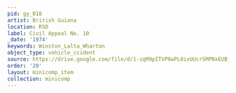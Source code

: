 ```yaml
---
pid: gy_018
artist: British Guiana
location: RSD
label: Civil Appeal No. 10
_date: '1974'
keywords: Winston_Lalta_Wharton
object_type: vehicle_ccident
source: https://drive.google.com/file/d/1-zqM9pITVP8wPL0ivUUcrSMPNxEUBj5X/view?usp=drive_link
order: '20'
layout: minicomp_item
collection: minicomp
---
```

